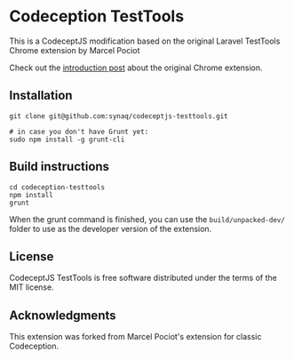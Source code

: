 # Codeception TestTools

This is a CodeceptJS modification based on the original Laravel TestTools Chrome extension by Marcel Pociot

Check out the [introduction post](http://marcelpociot.com/blog/2016-03-21-laravel-testtools) about the original Chrome extension.

## Installation

```
git clone git@github.com:synaq/codeceptjs-testtools.git

# in case you don't have Grunt yet:
sudo npm install -g grunt-cli
```

## Build instructions

```
cd codeception-testtools
npm install
grunt
```

When the grunt command is finished, you can use the `build/unpacked-dev/` folder to use as the developer version of the extension.

## License

CodeceptJS TestTools is free software distributed under the terms of the MIT license.

## Acknowledgments

This extension was forked from Marcel Pociot's extension for classic Codeception. 
